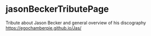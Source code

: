 # jasonBeckerTributePage

Tribute about Jason Becker and general overview of his discography
https://egochamberpie.github.io/Jas/

